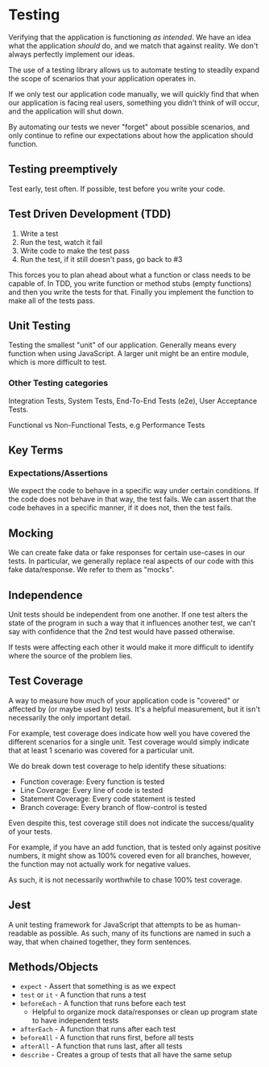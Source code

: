 # Testing

Verifying that the application is functioning *as intended*. We have an idea what the application _should_ do, and we match that against reality. We don't always perfectly implement our ideas.

The use of a testing library allows us to automate testing to steadily expand the scope of scenarios that your application operates in.

If we only test our application code manually, we will quickly find that when our application is facing real users, something you didn't think of will occur, and the application will shut down.

By automating our tests we never "forget" about possible scenarios, and only continue to refine our expectations about how the application should function.

## Testing preemptively

Test early, test often. If possible, test before you write your code.

## Test Driven Development (TDD)

1. Write a test
2. Run the test, watch it fail
3. Write code to make the test pass
4. Run the test, if it still doesn't pass, go back to #3

This forces you to plan ahead about what a function or class needs to be capable of.
In TDD, you write function or method stubs (empty functions) and then you write the tests for that.
Finally you implement the function to make all of the tests pass.

## Unit Testing

Testing the smallest "unit" of our application. Generally means every function when using JavaScript. A larger unit might be an entire module, which is more difficult to test.

### Other Testing categories

Integration Tests, System Tests, End-To-End Tests (e2e), User Acceptance Tests.

Functional vs Non-Functional Tests, e.g Performance Tests

## Key Terms

### Expectations/Assertions

We expect the code to behave in a specific way under certain conditions. If the code does not behave in that way, the test fails.
We can assert that the code behaves in a specific manner, if it does not, then the test fails.

## Mocking

We can create fake data or fake responses for certain use-cases in our tests. In particular, we generally replace real aspects
of our code with this fake data/response. We refer to them as "mocks".

## Independence

Unit tests should be independent from one another. If one test alters the state of the program in such a way that it influences another test, we can't say with confidence that the 2nd test would have passed otherwise.

If tests were affecting each other it would make it more difficult to identify where the source of the problem lies.

## Test Coverage

A way to measure how much of your application code is "covered" or affected by (or maybe used by) tests.
It's a helpful measurement, but it isn't necessarily the only important detail.

For example, test coverage does indicate how well you have covered the different scenarios for a single unit.
Test coverage would simply indicate that at least 1 scenario was covered for a particular unit.

We do break down test coverage to help identify these situations:
- Function coverage: Every function is tested
- Line Coverage: Every line of code is tested
- Statement Coverage: Every code statement is tested
- Branch coverage: Every branch of flow-control is tested

Even despite this, test coverage still does not indicate the success/quality of your tests.

For example, if you have an add function, that is tested only against positive numbers, it might show as 100% covered even for all branches, however, the function may not actually work for negative values.

As such, it is not necessarily worthwhile to chase 100% test coverage.

## Jest

A unit testing framework for JavaScript that attempts to be as human-readable as possible.
As such, many of its functions are named in such a way, that when chained together, they form sentences.

## Methods/Objects
- `expect` - Assert that something is as we expect
- `test` or `it` - A function that runs a test
- `beforeEach` - A function that runs before each test
    - Helpful to organize mock data/responses or clean up program state to have independent tests
- `afterEach` - A function that runs after each test
- `beforeAll` - A function that runs first, before all tests
- `afterAll` - A function that runs last, after all tests
- `describe` - Creates a group of tests that all have the same setup
